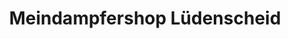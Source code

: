 ---
title: "Meindampfershop Lüdenscheid"
url: /luedenscheid/meindampfershop-luedenscheid/
shop: E-Zigaretten
---